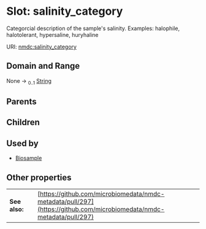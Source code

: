 
# Slot: salinity_category


Categorcial description of the sample's salinity. Examples: halophile, halotolerant, hypersaline, huryhaline

URI: [nmdc:salinity_category](https://microbiomedata/meta/salinity_category)


## Domain and Range

None &#8594;  <sub>0..1</sub> [String](types/String.md)

## Parents


## Children


## Used by

 * [Biosample](Biosample.md)

## Other properties

|  |  |  |
| --- | --- | --- |
| **See also:** | | [https://github.com/microbiomedata/nmdc-metadata/pull/297](https://github.com/microbiomedata/nmdc-metadata/pull/297) |

